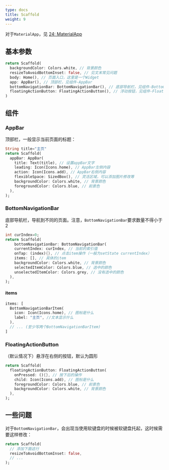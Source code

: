 ```yaml
---
type: docs
title: Scaffold
weight: 9
---
```


对于`MaterialApp`，见 [24: MaterialApp](/dev/flutter/24_MaterialApp)

## 基本参数

```dart
return Scaffold(
  backgroundColor: Colors.white, // 背景颜色
  resizeToAvoidBottomInset: false, // 见文末常见问题
  body: Home(), // 页面入口，这里是一个Widget
  app: AppBar(), // 顶部栏，见组件-AppBar
  bottomNavigationBar: BottomNavigationBar(), // 底部导航栏，见组件-BottomNavigationBar
  floatingActionButton: FloatingActionButton(), // 浮动按钮，见组件-FloatingActionButton
)
```

## 组件

### AppBar

顶部栏，一般显示当前页面的标题：

```dart
String title="主页"
return Scaffold(
  appBar: AppBar(
    title: Text(title), // 设置appBar文字
    leading: Icon(Icons.home), // AppBar左侧内容
    action: Icon(Icons.add), // AppBar右侧内容
    flexibleSpace: SizedBox(), // 灵活区域，可以添加图片修改等
    backgroundColor: Colors.white, // 背景颜色
    foregroundColor: Colors.blue, // 前景色
  ),
);
```

### BottomNavigationBar

底部导航栏，导航到不同的页面。注意，`BottomNavigationBar`要求数量不得小于2

```dart
int curIndex=0;
return Scaffold(
	bottomNavigationBar: BottomNavigationBar(
    currentIndex: curIndex, // 当前的索引值
    onTap: (index){}, // 点击item操作（一般为setState currentIndex）
    items: [], // 具体的item
    backgroundColor: Colors.white, // 背景颜色
    selectedItemColor: Colors.blue, // 选中的颜色
    unselectedItemColor: Colors.grey, // 没有选中的颜色
  ),
);
```

#### items

```dart
items: [
  BottomNavigationBarItem(
    icon: Icon(Icons.home), // 图标是什么
    label: "主页", //文本显示什么
  ),
  // ... (至少写两个BottomNavigationBarItem)
]
```



### FloatingActionButton

（默认情况下）悬浮在右侧的按钮，默认为圆形

```dart
return Scaffold(
  floatingActionButton: FloatingActionButton(
    onPressed: (){}, // 按下后的操作
    child: Icon(Icons.add), // 图标是什么
    foregroundColor: Colors.blue, // 前景色
    backgroundColor: Colors.white, // 背景颜色
  ),
);
```

## 一些问题

对于`BottomNavigationBar`，会出现当使用软键盘的时候被软键盘托起，这时候需要这样修改：

```dart
return Scaffold(
  // 添加下面这行
  resizeToAvoidBottomInset: false,
  // ...
);
```
